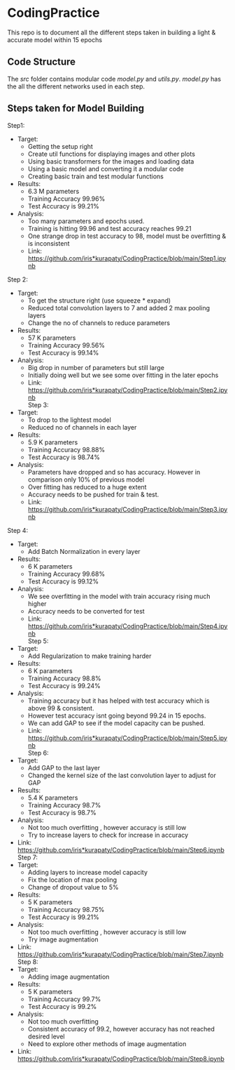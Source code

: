 # CodingPractice
This repo is to document all the different steps taken in building a light & accurate model within 15 epochs

## Code Structure
The *src* folder contains modular code *model.py* and *utils.py*. *model.py* has the all the different networks used in each step.

## Steps taken for Model Building
Step1:  
* Target:  
	* Getting the setup right  
   	* Create util functions for displaying images and other plots  
	* Using basic transformers for the images and loading data  
	* Using a basic model and converting it a modular code   
	* Creating basic train and test modular functions  
* Results:
	* 6.3 M parameters
	* Training Accuracy 99.96%
	* Test Accuracy is 99.21%
* Analysis:
	* Too many parameters and epochs used.
	* Training is hitting 99.96 and test accuracy reaches 99.21
	* One strange drop in test accuracy to 98, model must be overfitting & is inconsistent
	* Link: https://github.com/iris*kurapaty/CodingPractice/blob/main/Step1.ipynb  

Step 2:
* Target: 
	* To get the structure right (use squeeze * expand)
	* Reduced total convolution layers to 7 and added 2 max pooling layers
	* Change the no of channels to reduce parameters
* Results:
	* 57 K parameters
	* Training Accuracy 99.56%
	* Test Accuracy is 99.14%
* Analysis:
	* Big drop in number of parameters but still large
	* Initially doing well but we see some over fitting in the later epochs
	* Link: https://github.com/iris*kurapaty/CodingPractice/blob/main/Step2.ipynb  
Step 3:
* Target: 
	* To drop to the lightest model
	* Reduced no of channels in each layer
* Results:
	* 5.9 K parameters
	* Training Accuracy 98.88%
	* Test Accuracy is 98.74%
* Analysis:
	* Parameters have dropped and so has accuracy. However in comparison only 10% of previous model
	* Over fitting has reduced to a huge extent
	* Accuracy needs to be pushed for train & test.
	* Link: https://github.com/iris*kurapaty/CodingPractice/blob/main/Step3.ipynb  

Step 4:
* Target: 
	* Add Batch Normalization in every layer  
* Results:  
	* 6 K parameters  
	* Training Accuracy 99.68%  
	* Test Accuracy is 99.12%  
* Analysis:  
	* We see overfitting in the model with train accuracy rising much higher  
	* Accuracy needs to be converted for test  
	* Link: https://github.com/iris*kurapaty/CodingPractice/blob/main/Step4.ipynb  
Step 5:  
* Target:  
	* Add Regularization to make training harder  
* Results:  
	* 6 K parameters  
	* Training Accuracy 98.8%  
	* Test Accuracy is 99.24%  
* Analysis:  
	* Training accuracy but it has helped with test accuracy which is above 99 & consistent.  
	* However test accuracy isnt going beyond 99.24 in 15 epochs.  
	* We can add GAP to see if the model capacity can be pushed.  
	* Link: https://github.com/iris*kurapaty/CodingPractice/blob/main/Step5.ipynb  
Step 6:  
* Target:  
	* Add GAP to the last layer  
	* Changed the kernel size of the last convolution layer to adjust for GAP  
* Results:  
	* 5.4 K parameters  
	* Training Accuracy 98.7%  
	* Test Accuracy is 98.7%  
* Analysis:  
	* Not too much overfitting , however accuracy is still low  
	* Try to increase layers to check for increase in accuracy  
* Link: https://github.com/iris*kurapaty/CodingPractice/blob/main/Step6.ipynb  
Step 7:  
* Target:   
	* Adding layers to increase model capacity  
	* Fix the location of max pooling  
	* Change of dropout value to 5%  
* Results:  
	* 5 K parameters  
	* Training Accuracy 98.75%  
	* Test Accuracy is 99.21%  
* Analysis:  
	* Not too much overfitting , however accuracy is still low  
	* Try image augmentation  
* Link: https://github.com/iris*kurapaty/CodingPractice/blob/main/Step7.ipynb  
Step 8:  
* Target:  
	* Adding image augmentation  
* Results:  
	* 5 K parameters  
	* Training Accuracy 99.7%  
	* Test Accuracy is 99.2%  
* Analysis:  
	* Not too much overfitting  
	* Consistent accuracy of 99.2, however accuracy has not reached desired level  
	* Need to explore other methods of image augmentation  
* Link: https://github.com/iris*kurapaty/CodingPractice/blob/main/Step8.ipynb  

